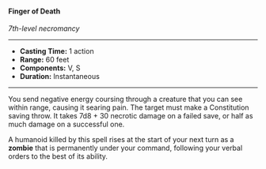 #### Finger of Death
*7th-level necromancy*
___
- **Casting Time:** 1 action
- **Range:** 60 feet
- **Components:** V, S
- **Duration:** Instantaneous
---
You send negative energy coursing through a creature that you can see within range, causing it searing pain. The target must make a Constitution saving throw. It takes 7d8 + 30 necrotic damage on a failed save, or half as much damage on a successful one.

A humanoid killed by this spell rises at the start of your next turn as a **zombie** that is permanently under your command, following your verbal orders to the best of its ability.
